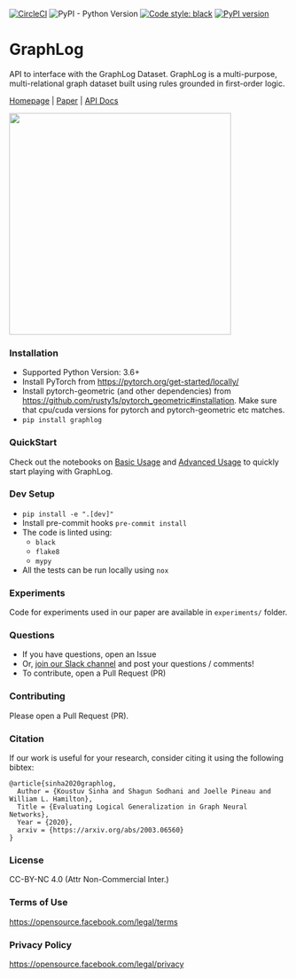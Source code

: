 [![CircleCI](https://circleci.com/gh/facebookresearch/GraphLog.svg?style=svg&circle-token=3de77dcba6da65107d3946878697d810251e00d9)](https://circleci.com/gh/facebookresearch/GraphLog)
![PyPI - Python Version](https://img.shields.io/pypi/pyversions/graphlog)
[![Code style: black](https://img.shields.io/badge/code%20style-black-000000.svg)](https://github.com/psf/black)
[![PyPI version](https://badge.fury.io/py/graphlog.svg)](https://badge.fury.io/py/graphlog)

# GraphLog
API to interface with the GraphLog Dataset. GraphLog is a multi-purpose, multi-relational graph dataset built using rules grounded in first-order logic.

[Homepage](https://www.cs.mcgill.ca/~ksinha4/graphlog/) | [Paper](https://arxiv.org/abs/2003.06560) | [API Docs](https://graphlog.readthedocs.io/en/latest/)

<img src="docs/images/graphlog_rule.png" width="400">

### Installation

* Supported Python Version: 3.6+
* Install PyTorch from https://pytorch.org/get-started/locally/
* Install pytorch-geometric (and other dependencies) from https://github.com/rusty1s/pytorch_geometric#installation. Make sure that cpu/cuda versions for pytorch and pytorch-geometric etc matches.
* `pip install graphlog`

### QuickStart

Check out the notebooks on [Basic Usage](examples/Basic%20Usage.ipynb) and [Advanced Usage](examples/Advanced%20Usage.ipynb) to quickly start playing with GraphLog.

### Dev Setup

* `pip install -e ".[dev]"`
* Install pre-commit hooks `pre-commit install`
* The code is linted using:
    * `black`
    * `flake8`
    * `mypy`
* All the tests can be run locally using `nox`

### Experiments

Code for experiments used in our paper are available in `experiments/` folder.

### Questions

- If you have questions, open an Issue
- Or, [join our Slack channel](https://join.slack.com/t/logicalml/shared_invite/zt-e7osm7j7-vfIRgJAbEHxYN5D70njvyw) and post your questions / comments!
- To contribute, open a Pull Request (PR)

### Contributing

Please open a Pull Request (PR).

### Citation

If our work is useful for your research, consider citing it using the following bibtex:

```
@article{sinha2020graphlog,
  Author = {Koustuv Sinha and Shagun Sodhani and Joelle Pineau and William L. Hamilton},
  Title = {Evaluating Logical Generalization in Graph Neural Networks},
  Year = {2020},
  arxiv = {https://arxiv.org/abs/2003.06560}
}
```

### License

CC-BY-NC 4.0 (Attr Non-Commercial Inter.)

### Terms of Use

https://opensource.facebook.com/legal/terms

### Privacy Policy

https://opensource.facebook.com/legal/privacy
